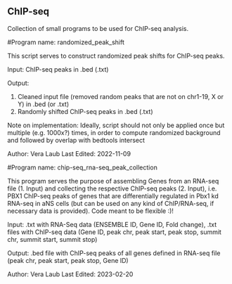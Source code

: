 ## ChIP-seq
Collection of small programs to be used for ChIP-seq analysis.



#Program name: randomized_peak_shift

This script serves to construct randomized peak shifts for ChIP-seq peaks.

Input: ChIP-seq peaks in .bed (.txt)

Output:
1. Cleaned input file (removed random peaks that are not on chr1-19, X or Y) in .bed (or .txt)
2. Randomly shifted ChIP-seq peaks in .bed (.txt)

Note on implementation: Ideally, script should not only be applied once but multiple (e.g. 1000x?) times, in order to compute randomized background and followed by overlap with bedtools intersect

Author: Vera Laub
Last Edited: 2022-11-09



#Program name: chip-seq_rna-seq_peak_collection

This program serves the purpose of assembling Genes from an RNA-seq file (1. Input) and collecting the respective ChIP-seq peaks (2. Input), i.e. PBX1 ChIP-seq peaks of genes that are differentially regulated in Pbx1 kd RNA-seq in aNS cells (but can be used on any kind of ChIP/RNA-seq, if necessary data is provided). Code meant to be flexible :)!

Input: .txt with RNA-Seq data (ENSEMBLE ID, Gene ID, Fold change), .txt files with ChIP-seq data (Gene ID, peak chr, peak start, peak stop, summit chr, summit start, summit stop)

Output: .bed file with ChIP-seq peaks of all genes defined in RNA-seq file (peak chr, peak start, peak stop, Gene ID)

Author: Vera Laub
Last Edited: 2023-02-20

